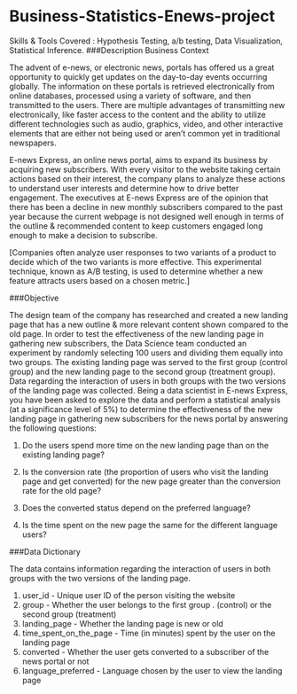 # Business-Statistics-Enews-project
Skills &amp; Tools Covered : Hypothesis Testing, a/b testing, Data Visualization, Statistical Inference.
###Description
Business Context

The advent of e-news, or electronic news, portals has offered us a great opportunity to quickly get updates on the day-to-day events occurring globally. The information on these portals is retrieved electronically from online databases, processed using a variety of software, and then transmitted to the users. There are multiple advantages of transmitting new electronically, like faster access to the content and the ability to utilize different technologies such as audio, graphics, video, and other interactive elements that are either not being used or aren’t common yet in traditional newspapers.

E-news Express, an online news portal, aims to expand its business by acquiring new subscribers. With every visitor to the website taking certain actions based on their interest, the company plans to analyze these actions to understand user interests and determine how to drive better engagement. The executives at E-news Express are of the opinion that there has been a decline in new monthly subscribers compared to the past year because the current webpage is not designed well enough in terms of the outline & recommended content to keep customers engaged long enough to make a decision to subscribe.

[Companies often analyze user responses to two variants of a product to decide which of the two variants is more effective. This experimental technique, known as A/B testing, is used to determine whether a new feature attracts users based on a chosen metric.]

###Objective

The design team of the company has researched and created a new landing page that has a new outline & more relevant content shown compared to the old page. In order to test the effectiveness of the new landing page in gathering new subscribers, the Data Science team conducted an experiment by randomly selecting 100 users and dividing them equally into two groups. The existing landing page was served to the first group (control group) and the new landing page to the second group (treatment group). Data regarding the interaction of users in both groups with the two versions of the landing page was collected. Being a data scientist in E-news Express, you have been asked to explore the data and perform a statistical analysis (at a significance level of 5%) to determine the effectiveness of the new landing page in gathering new subscribers for the news portal by answering the following questions:

 1. Do the users spend more time on the new landing page than on the existing landing page?

 2. Is the conversion rate (the proportion of users who visit the landing page and get converted) for the new page greater than the conversion rate for the old page?
 3. Does the converted status depend on the preferred language?
 4. Is the time spent on the new page the same for the different language users?
 

###Data Dictionary

The data contains information regarding the interaction of users in both groups with the two versions of the landing page.

 1. user_id - Unique user ID of the person visiting the website
 2. group - Whether the user belongs to the first group . (control) or the second group (treatment)
 3. landing_page - Whether the landing page is new or old
 4. time_spent_on_the_page - Time (in minutes) spent by the user on the landing page
 5. converted - Whether the user gets converted to a subscriber of the news portal or not
 6. language_preferred - Language chosen by the user to view the landing page
